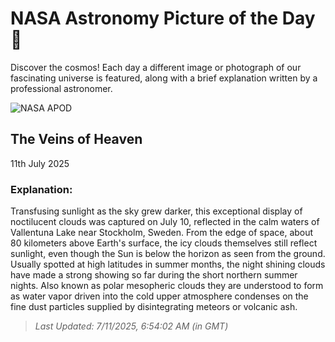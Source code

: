 
  # NASA Astronomy Picture of the Day 🌌

  Discover the cosmos! Each day a different image or photograph of our fascinating universe is featured, along with a brief explanation written by a professional astronomer.

![NASA APOD](https://apod.nasa.gov/apod/image/2507/NLCreflectionsHeden.jpg)

## The Veins of Heaven

11th July 2025

### Explanation: 

Transfusing sunlight as the sky grew darker, this exceptional display of noctilucent clouds was captured on July 10, reflected in the calm waters of Vallentuna Lake near Stockholm, Sweden. From the edge of space, about 80 kilometers above Earth's surface, the icy clouds themselves still reflect sunlight, even though the Sun is below the horizon as seen from the ground. Usually spotted at high latitudes in summer months, the night shining clouds have made a strong showing so far during the short northern summer nights. Also known as polar mesopheric clouds they are understood to form as water vapor driven into the cold upper atmosphere condenses on the fine dust particles supplied by disintegrating meteors or volcanic ash.

> _Last Updated: 7/11/2025, 6:54:02 AM (in GMT)_
